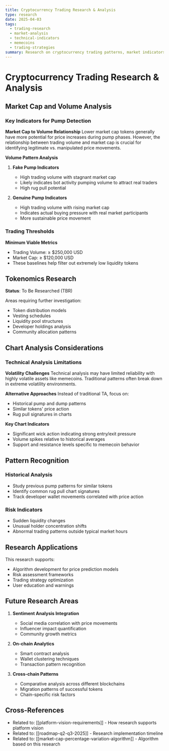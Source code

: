 ```yaml
---
title: Cryptocurrency Trading Research & Analysis
type: research
date: 2025-04-03
tags:
  - trading-research
  - market-analysis
  - technical-indicators
  - memecoins
  - trading-strategies
summary: Research on cryptocurrency trading patterns, market indicators, and analysis techniques for memecoin trading
---
```


# Cryptocurrency Trading Research & Analysis

## Market Cap and Volume Analysis

### Key Indicators for Pump Detection

**Market Cap to Volume Relationship**
Lower market cap tokens generally have more potential for price increases during pump phases. However, the relationship between trading volume and market cap is crucial for identifying legitimate vs. manipulated price movements.

**Volume Pattern Analysis**

1. **Fake Pump Indicators**
   - High trading volume with stagnant market cap
   - Likely indicates bot activity pumping volume to attract real traders
   - High rug pull potential

2. **Genuine Pump Indicators**
   - High trading volume with rising market cap
   - Indicates actual buying pressure with real market participants
   - More sustainable price movement

### Trading Thresholds

**Minimum Viable Metrics**
- Trading Volume: ≥ $250,000 USD
- Market Cap: ≥ $120,000 USD
- These baselines help filter out extremely low liquidity tokens

## Tokenomics Research

**Status**: To Be Researched (TBR)

Areas requiring further investigation:
- Token distribution models
- Vesting schedules
- Liquidity pool structures
- Developer holdings analysis
- Community allocation patterns

## Chart Analysis Considerations

### Technical Analysis Limitations

**Volatility Challenges**
Technical analysis may have limited reliability with highly volatile assets like memecoins. Traditional patterns often break down in extreme volatility environments.

**Alternative Approaches**
Instead of traditional TA, focus on:
- Historical pump and dump patterns
- Similar tokens' price action
- Rug pull signatures in charts

**Key Chart Indicators**
- Significant wick action indicating strong entry/exit pressure
- Volume spikes relative to historical averages
- Support and resistance levels specific to memecoin behavior

## Pattern Recognition

### Historical Analysis
- Study previous pump patterns for similar tokens
- Identify common rug pull chart signatures
- Track developer wallet movements correlated with price action

### Risk Indicators
- Sudden liquidity changes
- Unusual holder concentration shifts
- Abnormal trading patterns outside typical market hours

## Research Applications

This research supports:
- Algorithm development for price prediction models
- Risk assessment frameworks
- Trading strategy optimization
- User education and warnings

## Future Research Areas

1. **Sentiment Analysis Integration**
   - Social media correlation with price movements
   - Influencer impact quantification
   - Community growth metrics

2. **On-chain Analytics**
   - Smart contract analysis
   - Wallet clustering techniques
   - Transaction pattern recognition

3. **Cross-chain Patterns**
   - Comparative analysis across different blockchains
   - Migration patterns of successful tokens
   - Chain-specific risk factors

## Cross-References

- Related to: [[platform-vision-requirements]] - How research supports platform vision
- Related to: [[roadmap-q2-q3-2025]] - Research implementation timeline
- Related to: [[market-cap-percentage-variation-algorithm]] - Algorithm based on this research